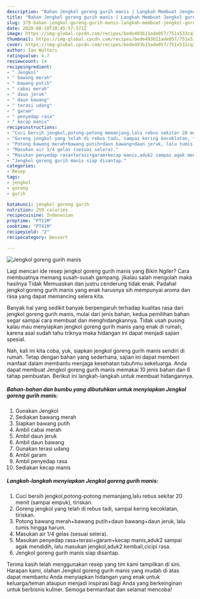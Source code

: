 ```yaml
---
description: "Bahan Jengkol goreng gurih manis | Langkah Membuat Jengkol goreng gurih manis Yang Paling Enak"
title: "Bahan Jengkol goreng gurih manis | Langkah Membuat Jengkol goreng gurih manis Yang Paling Enak"
slug: 379-bahan-jengkol-goreng-gurih-manis-langkah-membuat-jengkol-goreng-gurih-manis-yang-paling-enak
date: 2020-08-10T20:45:57.571Z
image: https://img-global.cpcdn.com/recipes/bede493b11ade057/751x532cq70/jengkol-goreng-gurih-manis-foto-resep-utama.jpg
thumbnail: https://img-global.cpcdn.com/recipes/bede493b11ade057/751x532cq70/jengkol-goreng-gurih-manis-foto-resep-utama.jpg
cover: https://img-global.cpcdn.com/recipes/bede493b11ade057/751x532cq70/jengkol-goreng-gurih-manis-foto-resep-utama.jpg
author: Ian Walters
ratingvalue: 4.7
reviewcount: 14
recipeingredient:
- " Jengkol"
- " bawang merah"
- " bawang putih"
- " cabai merah"
- " daun jeruk"
- " daun bawang"
- " terasi udang"
- " garam"
- " penyedap rasa"
- " kecap manis"
recipeinstructions:
- "Cuci bersih jengkol,potong-potong memanjang,lalu rebus sekitar 20 menit (sampai empuk), tiriskan."
- "Goreng jengkol yang telah di rebus tadi, sampai kering kecoklatan, tiriskan."
- "Potong bawang merah+bawang putih+daun bawang+daun jeruk, lalu tumis hingga harum."
- "Masukan air 1/4 gelas (sesuai selera)."
- "Masukan penyedap rasa+terasi+garam+kecap manis,aduk2 sampai agak mendidih, lalu masukan jengkol,aduk2 kembali,cicipi rasa."
- "Jengkol goreng gurih manis siap disantap."
categories:
- Resep
tags:
- jengkol
- goreng
- gurih

katakunci: jengkol goreng gurih 
nutrition: 259 calories
recipecuisine: Indonesian
preptime: "PT11M"
cooktime: "PT41M"
recipeyield: "2"
recipecategory: Dessert

---
```



![Jengkol goreng gurih manis](https://img-global.cpcdn.com/recipes/bede493b11ade057/751x532cq70/jengkol-goreng-gurih-manis-foto-resep-utama.jpg)

Lagi mencari ide resep jengkol goreng gurih manis yang Bikin Ngiler? Cara membuatnya memang susah-susah gampang. jikalau salah mengolah maka hasilnya Tidak Memuaskan dan justru cenderung tidak enak. Padahal jengkol goreng gurih manis yang enak harusnya sih mempunyai aroma dan rasa yang dapat memancing selera kita.



Banyak hal yang sedikit banyak berpengaruh terhadap kualitas rasa dari jengkol goreng gurih manis, mulai dari jenis bahan, kedua pemilihan bahan segar sampai cara membuat dan menghidangkannya. Tidak usah pusing kalau mau menyiapkan jengkol goreng gurih manis yang enak di rumah, karena asal sudah tahu triknya maka hidangan ini dapat menjadi sajian spesial.


Nah, kali ini kita coba, yuk, siapkan jengkol goreng gurih manis sendiri di rumah. Tetap dengan bahan yang sederhana, sajian ini dapat memberi manfaat dalam membantu menjaga kesehatan tubuhmu sekeluarga. Anda dapat membuat Jengkol goreng gurih manis memakai 10 jenis bahan dan 6 tahap pembuatan. Berikut ini langkah-langkah untuk membuat hidangannya.

<!--inarticleads1-->

##### Bahan-bahan dan bumbu yang dibutuhkan untuk menyiapkan Jengkol goreng gurih manis:

1. Gunakan  Jengkol
1. Sediakan  bawang merah
1. Siapkan  bawang putih
1. Ambil  cabai merah
1. Ambil  daun jeruk
1. Ambil  daun bawang
1. Gunakan  terasi udang
1. Ambil  garam
1. Ambil  penyedap rasa
1. Sediakan  kecap manis




<!--inarticleads2-->

##### Langkah-langkah menyiapkan Jengkol goreng gurih manis:

1. Cuci bersih jengkol,potong-potong memanjang,lalu rebus sekitar 20 menit (sampai empuk), tiriskan.
1. Goreng jengkol yang telah di rebus tadi, sampai kering kecoklatan, tiriskan.
1. Potong bawang merah+bawang putih+daun bawang+daun jeruk, lalu tumis hingga harum.
1. Masukan air 1/4 gelas (sesuai selera).
1. Masukan penyedap rasa+terasi+garam+kecap manis,aduk2 sampai agak mendidih, lalu masukan jengkol,aduk2 kembali,cicipi rasa.
1. Jengkol goreng gurih manis siap disantap.




Terima kasih telah menggunakan resep yang tim kami tampilkan di sini. Harapan kami, olahan Jengkol goreng gurih manis yang mudah di atas dapat membantu Anda menyiapkan hidangan yang enak untuk keluarga/teman ataupun menjadi inspirasi bagi Anda yang berkeinginan untuk berbisnis kuliner. Semoga bermanfaat dan selamat mencoba!
